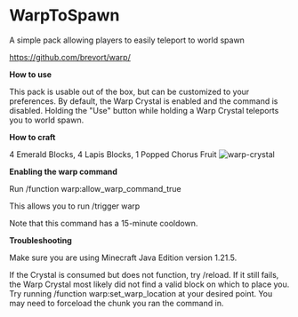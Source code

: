 # WarpToSpawn
A simple pack allowing players to easily teleport to world spawn

https://github.com/brevort/warp/


**How to use**

This pack is usable out of the box, but can be customized to your preferences. By default, the Warp Crystal is enabled and the command is disabled. Holding the "Use" button while holding a Warp Crystal teleports you to world spawn.


**How to craft**

4 Emerald Blocks, 4 Lapis Blocks, 1 Popped Chorus Fruit
![warp-crystal](https://github.com/user-attachments/assets/c82f9d2e-6688-4a4d-8bfd-f03a04af53b1)


**Enabling the warp command**

Run /function warp:allow_warp_command_true

This allows you to run /trigger warp

Note that this command has a 15-minute cooldown.


**Troubleshooting**

Make sure you are using Minecraft Java Edition version 1.21.5.

If the Crystal is consumed but does not function, try /reload. If it still fails, the Warp Crystal most likely did not find a valid block on which to place you. Try running /function warp:set_warp_location at your desired point. You may need to forceload the chunk you ran the command in.
